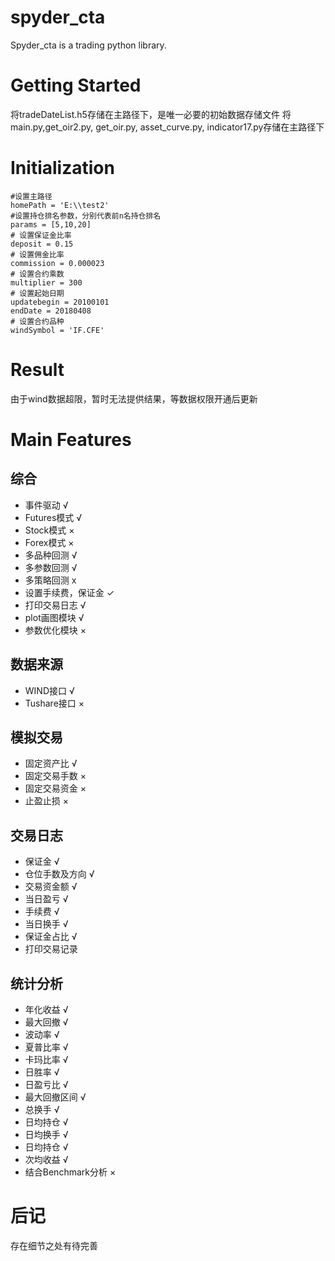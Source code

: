 # spyder_cta
Spyder_cta is a trading python library.
# Getting Started
将tradeDateList.h5存储在主路径下，是唯一必要的初始数据存储文件
将main.py,get_oir2.py, get_oir.py, asset_curve.py, indicator17.py存储在主路径下
# Initialization
```
#设置主路径
homePath = 'E:\\test2'
#设置持仓排名参数，分别代表前n名持仓排名
params = [5,10,20]
# 设置保证金比率
deposit = 0.15
# 设置佣金比率
commission = 0.000023
# 设置合约乘数
multiplier = 300
# 设置起始日期
updatebegin = 20100101
endDate = 20180408
# 设置合约品种
windSymbol = 'IF.CFE'
```
# Result
由于wind数据超限，暂时无法提供结果，等数据权限开通后更新
# Main Features
## 综合
- 事件驱动 √
- Futures模式 √
- Stock模式 ×
- Forex模式 ×
- 多品种回测 √
- 多参数回测 √
- 多策略回测 x
- 设置手续费，保证金 ✓
- 打印交易日志 √
- plot画图模块 √
- 参数优化模块 ×
## 数据来源
- WIND接口 √
- Tushare接口 ×
## 模拟交易
- 固定资产比 √
- 固定交易手数 ×
- 固定交易资金 ×
- 止盈止损 ×
## 交易日志
- 保证金 √
- 仓位手数及方向 √
- 交易资金额 √
- 当日盈亏 √
- 手续费 √
- 当日换手 √
- 保证金占比 √
- 打印交易记录
## 统计分析
- 年化收益 √
- 最大回撤 √
- 波动率 √
- 夏普比率 √
- 卡玛比率 √
- 日胜率 √
- 日盈亏比 √
- 最大回撤区间 √
- 总换手 √
- 日均持仓 √
- 日均换手 √
- 日均持仓 √
- 次均收益 √
- 结合Benchmark分析 ×
# 后记
存在细节之处有待完善
